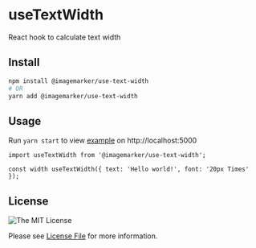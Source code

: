 # useTextWidth

React hook to calculate text width

## Install

```bash
npm install @imagemarker/use-text-width
# OR
yarn add @imagemarker/use-text-width
```

## Usage

Run `yarn start` to view [example](src/examples/simple.tsx) on http://localhost:5000
 
```JSX
import useTextWidth from '@imagemarker/use-text-width';

const width useTextWidth({ text: 'Hello world!', font: '20px Times' });
```

## License

![The MIT License](https://img.shields.io/badge/license-MIT-brightgreen.svg)

Please see [License File](LICENSE.md) for more information.
